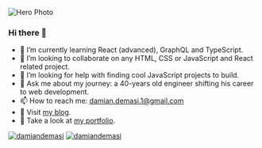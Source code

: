 <!-- ![Hero Photo](https://github.com/Colo-Codes/colo-codes/blob/main/55628EB3-D8EC-4C0C-A7CA-CFAE36865529-325-0000000127A56B4E.jpeg?raw=true) -->
<!-- ![Hero Photo](https://user-images.githubusercontent.com/12278078/148297311-9027ed12-f547-4ede-a8a8-cdb5dbe1c258.png) -->
<!-- ![Hero Photo](https://user-images.githubusercontent.com/12278078/148297512-c9e4a518-22b7-40eb-a31f-3bd11bb7bff8.png) -->
<!-- ![Hero Photo](https://user-images.githubusercontent.com/12278078/148299813-3803a204-0688-4dd2-b106-b2a458ac6b1d.png) -->
![Hero Photo](https://user-images.githubusercontent.com/12278078/166331654-d9446403-183f-4a6a-b03a-76bd684af35f.png)

### Hi there 👋

- 🌱 I’m currently learning React (advanced), GraphQL and TypeScript.
- 👯 I’m looking to collaborate on any HTML, CSS or JavaScript and React related project.
- 🤔 I’m looking for help with finding cool JavaScript projects to build.
- 💬 Ask me about my journey: a 40-years old engineer shifting his career to web development.
- 📫 How to reach me: damian.demasi.1@gmail.com
- 📝 Visit [my blog](https://blog.damiandemasi.com/).
- 💼 Take a look at [my portfolio](https://www.damiandemasi.com/).

<!-- - 🐦 Follow me on [Twitter](https://twitter.com/DamianDemasi). -->

<p align="left"> <a href="https://twitter.com/damiandemasi" target="blank"><img src="https://img.shields.io/twitter/follow/damiandemasi?logo=twitter&style=for-the-badge" alt="damiandemasi" /></a> <a href="https://www.linkedin.com/in/damian-demasi/" target="blank"><img src="https://img.shields.io/badge/LinkedIn-0077B5?style=for-the-badge&logo=linkedin&logoColor=white" alt="damiandemasi" /></a> </p>


